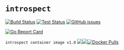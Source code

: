 # `introspect`
[![Build Status](https://infrabox.ninja/api/v1/projects/8dd94dd6-d0bb-4726-87d6-59106e8f2a1e/state.svg)](https://infrabox.ninja/dashboard/#/project/introspect)
[![Test Status](https://infrabox.ninja/api/v1/projects/8dd94dd6-d0bb-4726-87d6-59106e8f2a1e/tests.svg)](https://infrabox.ninja/dashboard/#/project/introspect)
[![GitHub issues](https://img.shields.io/github/issues/vasu1124/introspect.svg)](https://img.shields.io/github/issues/vasu1124/introspect/issues)

[![Go Report Card](https://goreportcard.com/badge/github.com/vasu1124/introspect)](https://goreportcard.com/report/github.com/vasu1124/introspect)

`introspect container image v1.0` [![](https://images.microbadger.com/badges/image/vasu1124/introspect:v1.0.svg)](https://microbadger.com/images/vasu1124/introspect:v1.0 "Get your own image badge on microbadger.com")[![](https://images.microbadger.com/badges/version/vasu1124/introspect:v1.0.svg)](https://microbadger.com/images/vasu1124/introspect:v1.0 "Get your own version badge on microbadger.com")[![Docker Pulls](https://img.shields.io/docker/pulls/vasu1124/introspect.svg?maxAge=2592000)](https://hub.docker.com/r/vasu1124/introspect/)
